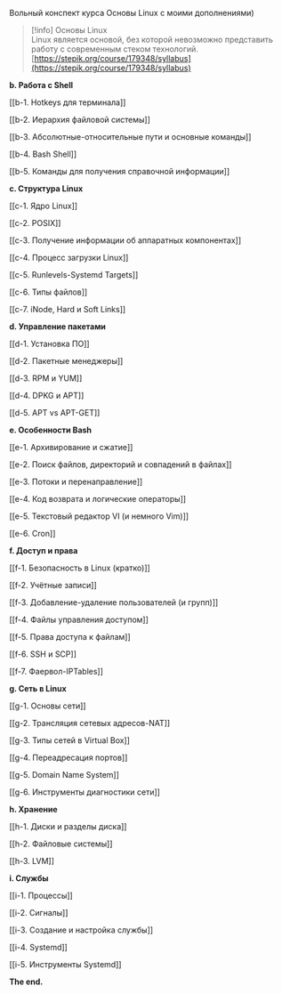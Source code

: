 Вольный конспект курса Основы Linux с моими дополнениями)

> [!info] Основы Linux  
> Linux является основой, без которой невозможно представить работу с современным стеком технологий.  
> [https://stepik.org/course/179348/syllabus](https://stepik.org/course/179348/syllabus)  

**b. Работа с Shell**

[[b-1. Hotkeys для терминала]]

[[b-2. Иерархия файловой системы]]

[[b-3. Абсолютные-относительные пути и основные команды]]

[[b-4. Bash Shell]]

[[b-5. Команды для получения справочной информации]]

**c. Структура Linux**

[[c-1. Ядро Linux]]

[[c-2. POSIX]]

[[c-3. Получение информации об аппаратных компонентах]]

[[c-4. Процесс загрузки Linux]]

[[c-5. Runlevels-Systemd Targets]]

[[c-6. Типы файлов]]

[[c-7. iNode, Hard и Soft Links]]

**d. Управление пакетами**

[[d-1. Установка ПО]]

[[d-2. Пакетные менеджеры]]

[[d-3. RPM и YUM]]

[[d-4. DPKG и APT]]

[[d-5. APT vs APT-GET]]

**e. Особенности Bash**

[[e-1. Архивирование и сжатие]]

[[e-2. Поиск файлов, директорий и совпадений в файлах]]

[[e-3. Потоки и перенаправление]]

[[e-4. Код возврата и логические операторы]]

[[e-5. Текстовый редактор VI (и немного Vim)]]

[[e-6. Cron]]

**f. Доступ и права**

[[f-1. Безопасность в Linux (кратко)]]

[[f-2. Учётные записи]]

[[f-3. Добавление-удаление пользователей (и групп)]]

[[f-4. Файлы управления доступом]]

[[f-5. Права доступа к файлам]]

[[f-6. SSH и SCP]]

[[f-7. Фаервол-IPTables]]

**g. Сеть в Linux**

[[g-1. Основы сети]]

[[g-2. Трансляция сетевых адресов-NAT]]

[[g-3. Типы сетей в Virtual Box]]

[[g-4. Переадресация портов]]

[[g-5. Domain Name System]]

[[g-6. Инструменты диагностики сети]]

**h. Хранение**

[[h-1. Диски и разделы диска]]

[[h-2. Файловые системы]]

[[h-3. LVM]]

**i. Службы**

[[i-1. Процессы]]

[[i-2. Сигналы]]

[[i-3. Создание и настройка службы]]

[[i-4. Systemd]]

[[i-5. Инструменты Systemd]]

**The end.**
<div class="page-break" style="page-break-before: always;"></div>
